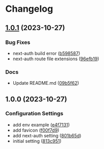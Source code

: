 # Changelog

## [1.0.1](https://github.com/p-acid/next-app-router-template/compare/v1.0.0...v1.0.1) (2023-10-27)


### Bug Fixes

* next-auth build error ([b598587](https://github.com/p-acid/next-app-router-template/commit/b5985876f2cd1b4aada7d7cc4e820124a1a19e76))
* next-auth route file extensions ([96efb19](https://github.com/p-acid/next-app-router-template/commit/96efb19045047936819bd7be1eb10d1588ad1ee7))


### Docs

* Update README.md ([09b5f62](https://github.com/p-acid/next-app-router-template/commit/09b5f6273f62d2fc52bf79cbd7c6a2d8185de724))

## 1.0.0 (2023-10-27)


### Configuration Settings

* add env example ([e4f7131](https://github.com/p-acid/next-app-router-template/commit/e4f71313793d62fea8ac5a206ad8ce18f3dbf572))
* add favicon ([f00f7d9](https://github.com/p-acid/next-app-router-template/commit/f00f7d929576d1303d0cc563f1bf9df6fa43c1db))
* add next-auth setting ([801b65d](https://github.com/p-acid/next-app-router-template/commit/801b65d288bc6d0cda387b617ec29b1fc30c8ce9))
* initial setting ([813c951](https://github.com/p-acid/next-app-router-template/commit/813c951b099b07b0dea6c9c65460298c36633e40))

